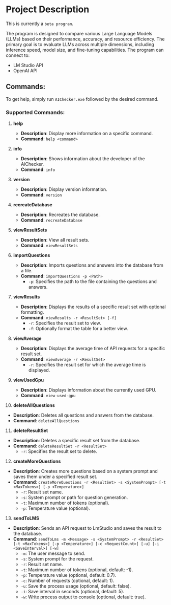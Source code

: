 # Project Description

This is currently a `beta program`.

The program is designed to compare various Large Language Models (LLMs) based on their performance, accuracy, and resource efficiency. The primary goal is to evaluate LLMs across multiple dimensions, including inference speed, model size, and fine-tuning capabilities. The program can connect to:

- LM Studio API
- OpenAI API

## Commands:

To get help, simply run `AIChecker.exe` followed by the desired command.

### Supported Commands:

1. **help**

   - **Description**: Display more information on a specific command.
   - **Command**: `help <command>`

2. **info**

   - **Description**: Shows information about the developer of the AiChecker.
   - **Command**: `info`

3. **version**

   - **Description**: Display version information.
   - **Command**: `version`

4. **recreateDatabase**

   - **Description**: Recreates the database.
   - **Command**: `recreateDatabase`

5. **viewResultSets**

   - **Description**: View all result sets.
   - **Command**: `viewResultSets`

6. **importQuestions**

   - **Description**: Imports questions and answers into the database from a file.
   - **Command**: `importQuestions -p <Path>`
     - `-p`: Specifies the path to the file containing the questions and answers.

7. **viewResults**

   - **Description**: Displays the results of a specific result set with optional formatting.
   - **Command**: `viewResults -r <ResultSet> [-f]`
     - `-r`: Specifies the result set to view.
     - `-f`: Optionally format the table for a better view.

8. **viewAverage**

   - **Description**: Displays the average time of API requests for a specific result set.
   - **Command**: `viewAverage -r <ResultSet>`
     - `-r`: Specifies the result set for which the average time is displayed.

9. **viewUsedGpu**

   - **Description**: Displays information about the currently used GPU.
   - **Command**: `view-used-gpu`

10. **deleteAllQuestions**

- **Description**: Deletes all questions and answers from the database.
- **Command**: `deleteAllQuestions`

11. **deleteResultSet**

- **Description**: Deletes a specific result set from the database.
- **Command**: `deleteResultSet -r <ResultSet>`
  - `-r`: Specifies the result set to delete.

12. **createMoreQuestions**

- **Description**: Creates more questions based on a system prompt and saves them under a specified result set.
- **Command**: `createMoreQuestions -r <ResultSet> -s <SystemPrompt> [-t <MaxTokens>] [-p <Temperature>]`
  - `-r`: Result set name.
  - `-s`: System prompt or path for question generation.
  - `-t`: Maximum number of tokens (optional).
  - `-p`: Temperature value (optional).

13. **sendToLMS**

- **Description**: Sends an API request to LmStudio and saves the result to the database.
- **Command**: `sendToLms -m <Message> -s <SystemPrompt> -r <ResultSet> [-t <MaxTokens>] [-p <Temperature>] [-c <RequestCount>] [-u] [-i <SaveInterval>] [-w]`
  - `-m`: The user message to send.
  - `-s`: System prompt for the request.
  - `-r`: Result set name.
  - `-t`: Maximum number of tokens (optional, default: -1).
  - `-p`: Temperature value (optional, default: 0.7).
  - `-c`: Number of requests (optional, default: 1).
  - `-u`: Save the process usage (optional, default: false).
  - `-i`: Save interval in seconds (optional, default: 5).
  - `-w`: Write process output to console (optional, default: true).

